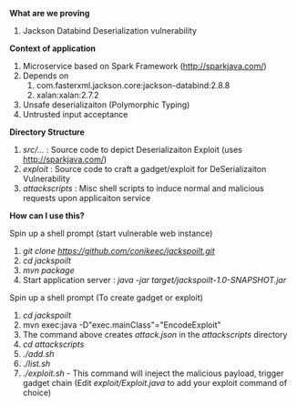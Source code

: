 **What are we proving**
1. Jackson Databind Deserialization vulnerability 

**Context of application**
1. Microservice based on Spark Framework (http://sparkjava.com/)
1. Depends on 
   1. com.fasterxml.jackson.core:jackson-databind:2.8.8
   1. xalan:xalan:2.7.2
1. Unsafe deserializaiton (Polymorphic Typing)
1. Untrusted input acceptance

**Directory Structure**

1. _src/..._ : Source code to depict Deserializaiton Exploit (uses http://sparkjava.com/)
2. _exploit_ : Source code to craft a gadget/exploit for DeSerializaiton Vulnerability
3. _attackscripts_ : Misc shell scripts to induce normal and malicious requests upon applicaiton service

**How can I use this?**

Spin up a shell prompt (start vulnerable web instance)

1. _git clone https://github.com/conikeec/jackspoilt.git_
2. _cd jackspoilt_
3. _mvn package_
4. Start application server : _java -jar target/jackspoilt-1.0-SNAPSHOT.jar_ 

Spin up a shell prompt (To create gadget or exploit)

1. _cd jackspoilt_
2. mvn exec:java -D"exec.mainClass"="EncodeExploit"
3. The command above creates _attack.json_ in the _attackscripts_ directory
4. _cd attackscripts_
5. _./add.sh_
6. _./list.sh_
7. _./exploit.sh_ - This command will ineject the malicious payload, trigger gadget chain (Edit _exploit/Exploit.java_ to add your exploit command of choice)

